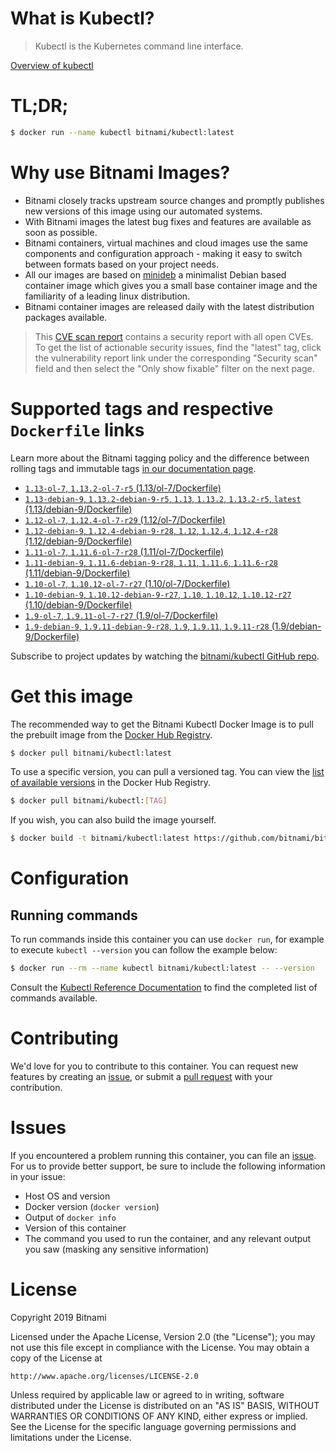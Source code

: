 
# What is Kubectl?

> Kubectl is the Kubernetes command line interface.

[Overview of kubectl](https://kubernetes.io/docs/reference/kubectl/overview/)

# TL;DR;

```bash
$ docker run --name kubectl bitnami/kubectl:latest
```

# Why use Bitnami Images?

* Bitnami closely tracks upstream source changes and promptly publishes new versions of this image using our automated systems.
* With Bitnami images the latest bug fixes and features are available as soon as possible.
* Bitnami containers, virtual machines and cloud images use the same components and configuration approach - making it easy to switch between formats based on your project needs.
* All our images are based on [minideb](https://github.com/bitnami/minideb) a minimalist Debian based container image which gives you a small base container image and the familiarity of a leading linux distribution.
* Bitnami container images are released daily with the latest distribution packages available.


> This [CVE scan report](https://quay.io/repository/bitnami/kubectl?tab=tags) contains a security report with all open CVEs. To get the list of actionable security issues, find the "latest" tag, click the vulnerability report link under the corresponding "Security scan" field and then select the "Only show fixable" filter on the next page.

# Supported tags and respective `Dockerfile` links

Learn more about the Bitnami tagging policy and the difference between rolling tags and immutable tags [in our documentation page](https://docs.bitnami.com/containers/how-to/understand-rolling-tags-containers/).


* [`1.13-ol-7`, `1.13.2-ol-7-r5` (1.13/ol-7/Dockerfile)](https://github.com/bitnami/bitnami-docker-kubectl/blob/1.13.2-ol-7-r5/1.13/ol-7/Dockerfile)
* [`1.13-debian-9`, `1.13.2-debian-9-r5`, `1.13`, `1.13.2`, `1.13.2-r5`, `latest` (1.13/debian-9/Dockerfile)](https://github.com/bitnami/bitnami-docker-kubectl/blob/1.13.2-debian-9-r5/1.13/debian-9/Dockerfile)
* [`1.12-ol-7`, `1.12.4-ol-7-r29` (1.12/ol-7/Dockerfile)](https://github.com/bitnami/bitnami-docker-kubectl/blob/1.12.4-ol-7-r29/1.12/ol-7/Dockerfile)
* [`1.12-debian-9`, `1.12.4-debian-9-r28`, `1.12`, `1.12.4`, `1.12.4-r28` (1.12/debian-9/Dockerfile)](https://github.com/bitnami/bitnami-docker-kubectl/blob/1.12.4-debian-9-r28/1.12/debian-9/Dockerfile)
* [`1.11-ol-7`, `1.11.6-ol-7-r28` (1.11/ol-7/Dockerfile)](https://github.com/bitnami/bitnami-docker-kubectl/blob/1.11.6-ol-7-r28/1.11/ol-7/Dockerfile)
* [`1.11-debian-9`, `1.11.6-debian-9-r28`, `1.11`, `1.11.6`, `1.11.6-r28` (1.11/debian-9/Dockerfile)](https://github.com/bitnami/bitnami-docker-kubectl/blob/1.11.6-debian-9-r28/1.11/debian-9/Dockerfile)
* [`1.10-ol-7`, `1.10.12-ol-7-r27` (1.10/ol-7/Dockerfile)](https://github.com/bitnami/bitnami-docker-kubectl/blob/1.10.12-ol-7-r27/1.10/ol-7/Dockerfile)
* [`1.10-debian-9`, `1.10.12-debian-9-r27`, `1.10`, `1.10.12`, `1.10.12-r27` (1.10/debian-9/Dockerfile)](https://github.com/bitnami/bitnami-docker-kubectl/blob/1.10.12-debian-9-r27/1.10/debian-9/Dockerfile)
* [`1.9-ol-7`, `1.9.11-ol-7-r27` (1.9/ol-7/Dockerfile)](https://github.com/bitnami/bitnami-docker-kubectl/blob/1.9.11-ol-7-r27/1.9/ol-7/Dockerfile)
* [`1.9-debian-9`, `1.9.11-debian-9-r28`, `1.9`, `1.9.11`, `1.9.11-r28` (1.9/debian-9/Dockerfile)](https://github.com/bitnami/bitnami-docker-kubectl/blob/1.9.11-debian-9-r28/1.9/debian-9/Dockerfile)

Subscribe to project updates by watching the [bitnami/kubectl GitHub repo](https://github.com/bitnami/bitnami-docker-kubectl).

# Get this image

The recommended way to get the Bitnami Kubectl Docker Image is to pull the prebuilt image from the [Docker Hub Registry](https://hub.docker.com/r/bitnami/kubectl).

```bash
$ docker pull bitnami/kubectl:latest
```

To use a specific version, you can pull a versioned tag. You can view the [list of available versions](https://hub.docker.com/r/bitnami/kubectl/tags/) in the Docker Hub Registry.

```bash
$ docker pull bitnami/kubectl:[TAG]
```

If you wish, you can also build the image yourself.

```bash
$ docker build -t bitnami/kubectl:latest https://github.com/bitnami/bitnami-docker-kubectl.git
```

# Configuration

## Running commands

To run commands inside this container you can use `docker run`, for example to execute `kubectl --version` you can follow the example below:

```bash
$ docker run --rm --name kubectl bitnami/kubectl:latest -- --version
```

Consult the [Kubectl Reference Documentation](https://kubernetes.io/docs/reference/generated/kubectl/kubectl-commands) to find the completed list of commands available.

# Contributing

We'd love for you to contribute to this container. You can request new features by creating an [issue](https://github.com/bitnami/bitnami-docker-kubectl/issues), or submit a [pull request](https://github.com/bitnami/bitnami-docker-kubectl/pulls) with your contribution.

# Issues

If you encountered a problem running this container, you can file an [issue](https://github.com/bitnami/bitnami-docker-kubectl/issues). For us to provide better support, be sure to include the following information in your issue:

- Host OS and version
- Docker version (`docker version`)
- Output of `docker info`
- Version of this container
- The command you used to run the container, and any relevant output you saw (masking any sensitive information)

# License

Copyright 2019 Bitnami

Licensed under the Apache License, Version 2.0 (the "License");
you may not use this file except in compliance with the License.
You may obtain a copy of the License at

    http://www.apache.org/licenses/LICENSE-2.0

Unless required by applicable law or agreed to in writing, software
distributed under the License is distributed on an "AS IS" BASIS,
WITHOUT WARRANTIES OR CONDITIONS OF ANY KIND, either express or implied.
See the License for the specific language governing permissions and
limitations under the License.
